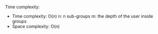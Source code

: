Time complexity:
- Time complexity: O(n)
n: n sub-groups
m: the depth of the user inside groups
- Space complexity: O(n)